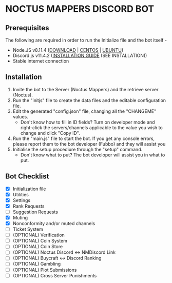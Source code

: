 # NOCTUS MAPPERS DISCORD BOT

## Prerequisites
The following are required in order to run the Initialize file and the bot itself -
- Node.JS v8.11.4 ([DOWNLOAD](https://nodejs.org/en/download/) | [CENTOS](https://nodejs.org/en/download/package-manager/#enterprise-linux-and-fedora) | [UBUNTU](https://nodejs.org/en/download/package-manager/#enterprise-linux-and-fedora))
- Discord.js v11.4.2 ([INSTALLATION GUIDE](https://discord.js.org/#/docs/main/stable/general/welcome) (SEE INSTALLATION))
- Stable internet connection

## Installation
1. Invite the bot to the Server (Noctus Mappers) and the retrieve server (Noctus).
2. Run the "initjs" file to create the data files and the editable configuration file.
3. Edit the generated "config.json" file, changing all the "CHANGEME" values.
    - Don't know how to fill in ID fields? Turn on developer mode and right-click the servers/channels applicable to the value you wish to change and click "Copy ID".
4. Run the "main.js" file to start the bot. If you get any console errors, please report them to the bot developer (Fubbo) and they will assist you
5. Initialise the setup procediure through the "setup" command.
    - Don't know what to put? The bot developer will assist you in what to put.

## Bot Checklist
- [x] Initialization file
- [x] Utilities
- [x] Settings
- [x] Rank Requests
- [ ] Suggestion Requests
- [x] Muting
- [x] Nonconformity and/or muted channels
- [ ] Ticket System
- [ ] \(OPTIONAL) Verification
- [ ] \(OPTIONAL) Coin System
- [ ] \(OPTIONAL) Coin Store
- [ ] \(OPTIONAL) Noctus Discord <-> NMDiscord Link
- [ ] \(OPTIONAL) Buycraft <-> Discord Ranking
- [ ] \(OPTIONAL) Gambling
- [ ] \(OPTIONAL) Plot Submissions
- [ ] \(OPTIONAL) Cross Server Punishments